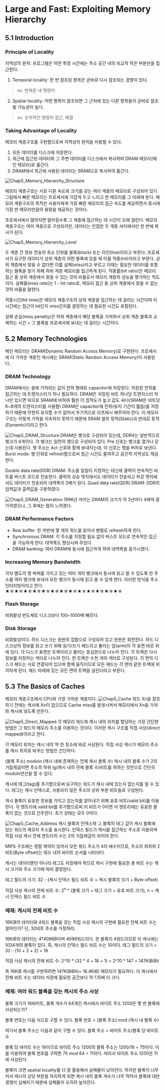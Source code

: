 # Large and Fast: Exploiting Memory Hierarchy
## 5.1 Introduction
### Principle of Locality
지역성의 원칙: 프로그램은 어떤 특정 시간에는 주소 공간 내의 비교적 작은 부분만을 접근한다.
1. Temporal locality: 한 번 참조된 항목은 곧바로 다시 참조되는 경향이 있다.
> ex. 반복문 내 명령어

2. Spatial locality: 어떤 항목이 참조되면 그 근처에 있는 다른 항목들이 곧바로 참조될 가능성이 높다.
> ex. 순차적인 명령어 접근, 배열

### Taking Advantage of Locality
메모리 계층구조를 구현함으로써 지역성의 원칙을 이용할 수 있다.
1. 모든 데이터를 디스크에 저장한다.
2. 최근에 접근된 데이터와 그 주변 데이터를 디스크에서 복사하여 DRAM 메모리(메인 메모리)로 옮긴다.
3. DRAM에서 최근에 사용된 데이터는 SRAM으로 복사하여 옮긴다.

![Chap5_Memory_Hierarchy_Structure](image/Chap5_Memory_Hierarchy_Structure.PNG)

메모리 계층구조는 서로 다른 속도와 크기를 갖는 여러 계층의 메모리로 구성되어 있다. 그림에서 빠른 메모리는 프로세서에 가깝게 두고 느리고 싼 메모리를 그 아래에 둔다. 메모리 계층구조의 목적은 사용자에게 가장 빠른 메모리의 접근 속도를 제공하면서 동시에 가장 싼 메모리만큼의 용량을 제공하는 것이다.

프로세서에서 멀어지면 멀어질수록 그 계층에 접근하는 데 시간이 오래 걸린다. 메모리 계층구조는 여러 계층으로 구성되지만, 데이터는 인접한 두 계층 사이에서만 한 번에 복사가 된다.

![Chap5_Memory_Hierarchy_Level](image/Chap5_Memory_Hierarchy_Level.PNG)

두 계층 간 정보 전송의 최소 단위를 블록(block) 또는 라인(line)이라고 부른다.
프로세서가 요구한 데이터가 상위 계층의 어떤 블록에 있을 때 이를 적중(hit)이라고 부른다.
상위 계층에서 찾을 수 없다면 이를 실패(miss)라고 부르고 이때는 필요한 데이터를 포함하는 블록을 찾기 위해 하위 계층 메모리를 접근하게 된다.
적중률(hit ratio)은 메모리 접근 중 상위 계층에서 찾을 수 있는 것의 비율로서 메모리 계층의 성능을 평가하는 척도이다.
실패율(miss rate)는 1 - hit ratio로, 메모리 접근 중 상위 계층에서 찾을 수 없는 것의 비율을 말한다.

적중시간(hit time)은 메모리 계층구조의 상위 계층을 접근하는 데 걸리는 시간이며 이 시간에는 접근이 hit인지 miss인지를 결정하는 데 필요한 시간도 포함된다.

실패 손실(miss penalty)은 하위 계층에서 해당 블록을 가져와서 상위 계층 블록과 교체하는 시간 + 그 블록을 프로세서에 보내는 데 걸리는 시간이다.

## 5.2 Memory Technologies
메인 메모리는 DRAM(Dynamic Random Access Memory)로 구현된다. 프로세서에 더 가까운 계층인 캐시에는 SRAM(Static Random Access Memory)이 사용된다.

### DRAM Technology
DRAM에서는 셀에 기억되는 값이 전하 형태로 capacitor에 저장된다. 저장된 전하를 접근하는 데 트렌지스터가 하나 필요하다.
DRAM은 저장된 비트 하나당 트랜지스터 하나만 있으면 되므로 SRAM에 비하여 훨씬 더 집적도가 높고 값도 싸다(SRAM은 비트당 6~8개의 트렌지스터를 사용함)
DRAM은 capacitor에 전하(유지 기간이 짧음)를 저장하기 때문에 무한히 유지할 수가 없어서 주기적으로 리프레시 해주어야 한다. 이 메모리 구조는 이렇게 기억을 지속하지 못하기 때문에 SRAM 셀의 정적(Static)과 반대로 동적(Dynamic)이라고 한다.

![Chap5_DRAM_Structure](image/Chap5_DRAM_Structure.PNG)
DRAM은 뱅크로 구성되어 있는데, DDR4는 일반적으로 뱅크가 4개이다. 각 뱅크는 일련의 행으로 구성되어 있다. 
Pre 신호는 뱅크를 열거나 닫는데 사용된다. 행 주소는 Act 신호와 함께 보내지는데, 이 신호는 행을 버퍼로 보낸다.
Burst mode: 행 단위로 refresh함으로써 접근 시간도 줄여주고 공간적 지역성도 제공한다.

Double data rate(DDR) DRAM: 주소를 일일이 지정하는 대신에 클럭이 연속적인 비트를 버스트 모드로 전송한다. 클럭의 상승 엣지에서도 데이터가 전송되고 하강 엣지에서도 데이터가 전송되어 대역폭이 2배가 된다.
Quad data rate(QDR) DRAM: DDR의 입력값과 출력값을 구분하였다.

![Chap5_DRAM_Generation](image/Chap5_DRAM_Generation.PNG)
1996년 까지는 DRAM의 크기가 약 3년마다 4배씩 증가하였으나, 그 후에는 많이 느려졌다.

### DRAM Performance Factors
- Row buffer: 한 꺼번에 몇 개의 워드를 읽어서 병렬로 refresh하게 한다.
- Synchronous DRAM: 각 주소를 지정할 필요 없이 버스트 모드로 연속적인 접근을 가능하게 한다. 대역폭도 향상시켜 주었다.
- DRAM banking: 여러 DRAM에 동시에 접근하게 하여 대역폭을 증가시켰다.

### Increasing Memory Bandwidth
각자 별도의 행 버퍼를 가지고 있는 여러 개의 뱅크에서 동시에 읽고 쓸 수 있도록 한 주소를 여러 뱅크에 보내서 모든 뱅크가 동시에 읽고 쓸 수 있게 한다. 이러한 방식을 주소 인터리빙이라고 한다.
★☆★☆★☆★☆★☆★☆★☆★☆★☆★☆★☆★☆★☆

### Flash Storage
비휘발성 반도체로 디스크보다 100~1000배 빠르다.

### Disk Storage
비휘발성이다. 하드 디스크는 원판의 집합으로 구성되어 있고 원판은 회전한다. 하드 디스크상의 정보를 읽고 쓰기 위해 읽기/쓰기 헤드라고 불리는 암(arm)이 각 표면 바로 위에 있다.
각 디스크 표면은 트랙이라고 불리는 동심원으로 나누어 진다. 각 트랙은 다시 정보를 저장하는 섹터로 나누어 진다. 한 트랙은 수천 개의 섹터로 구성된다.
각 면의 디스크 헤드는 서로 연결되어 있으며 함께 움직이므로 모든 헤드는 각 면의 같은 트랙에 위치하게 된다. 헤드 아래에 있는 모든 면의 트랙을 실린더라고 부른다.

## 5.3 The Basics of Caches
메모리 계층구조에서 CPU와 가장 가까운 계층이다. 
![Chap5_Cache](image/Chap5_Cache.PNG)
워드 Xn을 참조하기 전에는 캐시에 Xn이 없으므로 Cache miss를 발생시켜서 메모리에서 Xn을 가져와 캐시에 넣도록 만든다.

![Chap5_Direct_Mapped](image/Chap5_Direct_Mapped.PNG)
각 메모리 워드에 캐시 내의 위치를 할당하는 가장 간단한 방법은 그 워드의 메모리 주소를 이용하는 것이다. 이러한 캐시 구조를 직접 사상(direct mapped)이라고 한다.

각 메모리 위치는 캐시 내의 딱 한 장소에 바로 사상된다.
직접 사상 캐시가 메모리 주소를 캐시 위치로 바꾸는 방법은 간단하다.

(블록 주소) modulo (캐시 내에 존재하는 전체 캐시 블록 수)
캐시 내의 블록 수가 2의 거듭제곱이면 주소의 하위 lg(캐시 내의 전체 블록 수)비트를 취하는 것만으로 간단히 modulo연산을 할 수 있다.

캐시에 태그(tag)를 추가함으로써 요구하는 워드가 캐시 내에 있는지 없는지를 알 수 있다. 태그는 캐시 인덱스로, 사용되지 않은 주소의 상위 부분 비트들로 구성된다.

캐시 블록이 유효한 정보를 가지고 있는지를 알아내기 위해 유효 비트(valid bit)를 이용한다. 각 엔트리에 valid bit를 추가함으로써 이 비트가 0이면 이 엔트리에는 유효한 블록이 없는 것으로 간주한다. 초기 상태는 모두 0이다.

![Chap5_Cache_Address](image/Chap5_Cache_Address.PNG)
캐시 블록의 인덱스와 그 블록의 태그 값이 캐시 블록에 있는 워드의 메모리 주소를 표시한다. 인덱스 필드가 캐시를 접근하는 주소로 이용되며 직접 사상 캐시 전체 엔트리의 수는 2의 거듭제곱이 되어야 한다.

MIPS 구조에는 정렬 제약이 있어서 모든 워드 주소가 4의 배수이므로, 주소의 최하위 2비트(Byte offset)는 워드 내의 바이트 순서를 나타낸다.

캐시는 데이터뿐만 아니라 태그도 저장해야 하므로 캐시 구현에 필요한 총 비트 수는 캐시 크기와 주소 크기에 따라 결정된다. 

태그 필드의 크기: 32 - (캐시 인덱스 필드 비트 수 + 캐시 블록의 크기 + Byte offset)

직접 사상 캐시의 전체 비트 수: $2^n$ * (블록 크기 + 태그 크기 + 유효 비트 크기), n = 캐시 인덱스 필드 비트 수

### 예제: 캐시의 전체 비트 수
16KiB의 데이터와 4워드 블록을 갖는 직접 사상 캐시의 구현에 필요한 전체 비트 수는 얼마인가? 단, 32비트 주소를 가정하라.

16KiB의 데이터는 4*4096B이며 4096워드이다. 한 블록이 4워드이므로 이 캐시에는 1024개의 블록이 있다. 즉, 캐시의 인덱스 필드 비트 수는 10이다.
태그 필드의 크기 = 32 - (10 + 2 + 2) = 18

직접 사상 캐시의 전체 비트 수: 2^10 * (32 * 4 + 18 + 1) = 2^10 * 147 = 147KiBiBit

즉 16KiB 캐시를 구현하려면 147KiBiBit(= 18.4KiB) 메모리가 필요하다. 이 캐시에서 전체 비트 수는 데이터 저장에 필요한 공간보다 약 1.15배 더 크다.

### 예제: 여러 워드 블록을 갖는 캐시의 주소 사상
블록 크기가 16바이트, 블록 개수가 64개인 캐시에서 바이트 주소 1200은 몇 번 블록에 사상되는가?

블록 번호는 다음 식으로 구할 수 있다.
블록 번호 = (블록 주소) mod (캐시 내 블록 수)

여기서 블록 주소는 다음과 같이 구할 수 있다.
블록 주소 = 바이트 주소/블록 당 바이트 수

블록 당 바이트 수는 16이므로 바이트 주소 1200의 블록 주소는 1200/16 = 75이다.
이를 이용하여 블록 번호를 구하면
75 mod 64 = 11이다.
따라서 바이트 주소 1200은 11에 사상된다.


블록이 크면 spatial locality를 더 잘 활용해서 실패율이 낮아진다. 하지만 블록이 너무 커서 캐시의 상당 부분을 차지하게 되면 캐시 내의 블록 개수가 너무 적어서 블록에 대한 경쟁이 심해지기 때문에 실패율이 오히려 높아진다.